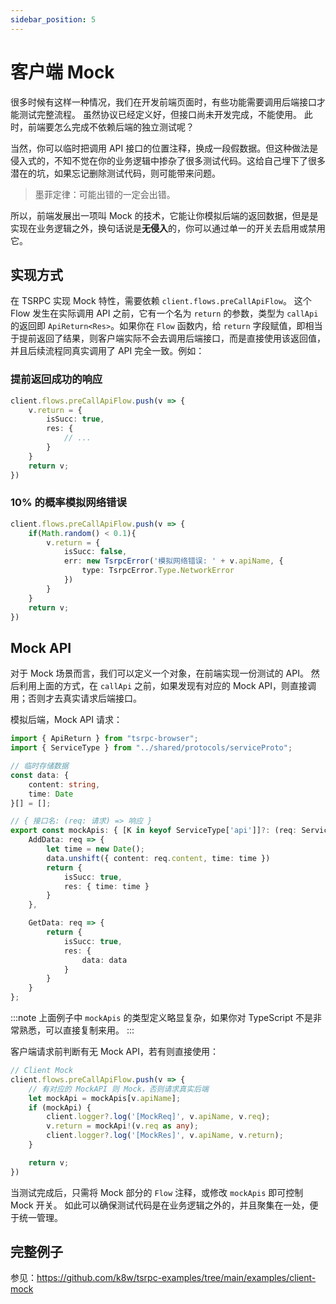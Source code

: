 ```yaml
---
sidebar_position: 5
---
```


# 客户端 Mock

很多时候有这样一种情况，我们在开发前端页面时，有些功能需要调用后端接口才能测试完整流程。
虽然协议已经定义好，但接口尚未开发完成，不能使用。
此时，前端要怎么完成不依赖后端的独立测试呢？

当然，你可以临时把调用 API 接口的位置注释，换成一段假数据。但这种做法是侵入式的，不知不觉在你的业务逻辑中掺杂了很多测试代码。这给自己埋下了很多潜在的坑，如果忘记删除测试代码，则可能带来问题。

> 墨菲定律：可能出错的一定会出错。

所以，前端发展出一项叫 Mock 的技术，它能让你模拟后端的返回数据，但是是实现在业务逻辑之外，换句话说是**无侵入**的，你可以通过单一的开关去启用或禁用它。

## 实现方式

在 TSRPC 实现 Mock 特性，需要依赖 `client.flows.preCallApiFlow`。
这个 Flow 发生在实际调用 API 之前，它有一个名为 `return` 的参数，类型为 `callApi` 的返回即 `ApiReturn<Res>`。如果你在 `Flow` 函数内，给 `return` 字段赋值，即相当于提前返回了结果，则客户端实际不会去调用后端接口，而是直接使用该返回值，并且后续流程同真实调用了 API 完全一致。例如：

### 提前返回成功的响应
```ts
client.flows.preCallApiFlow.push(v => {
    v.return = {
        isSucc: true,
        res: {
            // ...
        }
    }
    return v;
})
```

### 10% 的概率模拟网络错误
```ts
client.flows.preCallApiFlow.push(v => {
    if(Math.random() < 0.1){
        v.return = {
            isSucc: false,
            err: new TsrpcError('模拟网络错误: ' + v.apiName, {
                type: TsrpcError.Type.NetworkError
            })
        }
    }
    return v;
})
```

## Mock API

对于 Mock 场景而言，我们可以定义一个对象，在前端实现一份测试的 API。
然后利用上面的方式，在 `callApi` 之前，如果发现有对应的 Mock API，则直接调用；否则才去真实请求后端接口。

模拟后端，Mock API 请求：
```ts
import { ApiReturn } from "tsrpc-browser";
import { ServiceType } from "../shared/protocols/serviceProto";

// 临时存储数据
const data: {
    content: string,
    time: Date
}[] = [];

// { 接口名: (req: 请求) => 响应 }
export const mockApis: { [K in keyof ServiceType['api']]?: (req: ServiceType['api'][K]['req']) => ApiReturn<ServiceType['api'][K]['res']> } = {
    AddData: req => {
        let time = new Date();
        data.unshift({ content: req.content, time: time })
        return {
            isSucc: true,
            res: { time: time }
        }
    },

    GetData: req => {
        return {
            isSucc: true,
            res: {
                data: data
            }
        }
    }
};
```

:::note
上面例子中 `mockApis` 的类型定义略显复杂，如果你对 TypeScript 不是非常熟悉，可以直接复制来用。
:::

客户端请求前判断有无 Mock API，若有则直接使用：
```ts
// Client Mock
client.flows.preCallApiFlow.push(v => {
    // 有对应的 MockAPI 则 Mock，否则请求真实后端
    let mockApi = mockApis[v.apiName];
    if (mockApi) {
        client.logger?.log('[MockReq]', v.apiName, v.req);
        v.return = mockApi!(v.req as any);
        client.logger?.log('[MockRes]', v.apiName, v.return);
    }

    return v;
})
```

当测试完成后，只需将 Mock 部分的 `Flow` 注释，或修改 `mockApis` 即可控制 Mock 开关。
如此可以确保测试代码是在业务逻辑之外的，并且聚集在一处，便于统一管理。

## 完整例子

参见：https://github.com/k8w/tsrpc-examples/tree/main/examples/client-mock